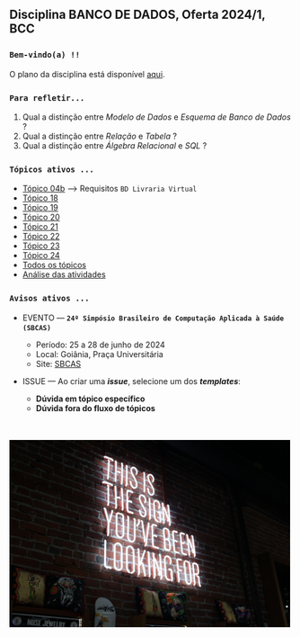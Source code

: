 ## Disciplina **BANCO DE DADOS**, Oferta 2024/1, BCC

### `Bem-vindo(a) !!` 

O plano da disciplina está disponível [aqui](./media/bd-2024-1-bcc-plano.pdf).<br>

### `Para refletir...`

1. Qual a distinção entre _Modelo de Dados_ e _Esquema de Banco de Dados_ ?
2. Qual a distinção entre _Relação_ e _Tabela_ ?
3. Qual a distinção entre _Álgebra Relacional_ e _SQL_ ?

### `Tópicos ativos ...`

- [Tópico 04b](./topico/topico-04b.md) --> Requisitos `BD Livraria Virtual`
- [Tópico 18](./topico/topico-18.md)
- [Tópico 19](./topico/topico-19.md)
- [Tópico 20](./topico/topico-20.md)
- [Tópico 21](./topico/topico-21.md)
- [Tópico 22](./topico/topico-22.md)
- [Tópico 23](./topico/topico-23.md)
- [Tópico 24](./topico/topico-24.md)
- [Todos os tópicos](./topico/topico-index.md)
- [Análise das atividades](./topico/tresultado.md)

### `Avisos ativos ...`

- EVENTO &#8212; **`24º Simpósio Brasileiro de Computação Aplicada à Saúde (SBCAS)`**
  - Período: 25 a 28 de junho de 2024
  - Local: Goiânia, Praça Universitária
  - Site: [SBCAS](https://www.sbcas2024.inf.ufg.br)

- ISSUE &#8212; Ao criar uma _**issue**_, selecione um dos _**templates**_:
  - **Dúvida em tópico específico**
  - **Dúvida fora do fluxo de tópicos**

<br>
<br>
<img src="./media/austin-chan-ukzHlkoz1IE-unsplash.jpg" width="500">
